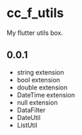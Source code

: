 # cc_f_utils
My flutter utils box.


## 0.0.1

* string extension
* bool extension
* double extension
* DateTime extension
* null extension
* DataFilter
* DateUtil
* ListUtil


